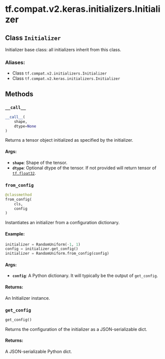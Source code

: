 <div itemscope itemtype="http://developers.google.com/ReferenceObject">
<meta itemprop="name" content="tf.compat.v2.keras.initializers.Initializer" />
<meta itemprop="path" content="Stable" />
<meta itemprop="property" content="__call__"/>
<meta itemprop="property" content="from_config"/>
<meta itemprop="property" content="get_config"/>
</div>

# tf.compat.v2.keras.initializers.Initializer

## Class `Initializer`

Initializer base class: all initializers inherit from this class.



### Aliases:

* Class `tf.compat.v2.initializers.Initializer`
* Class `tf.compat.v2.keras.initializers.Initializer`

<!-- Placeholder for "Used in" -->
  

## Methods

<h3 id="__call__"><code>__call__</code></h3>

``` python
__call__(
    shape,
    dtype=None
)
```

Returns a tensor object initialized as specified by the initializer.


#### Args:


* <b>`shape`</b>: Shape of the tensor.
* <b>`dtype`</b>: Optional dtype of the tensor. If not provided will return tensor
 of <a href="../../../../../tf.md#float32"><code>tf.float32</code></a>.

<h3 id="from_config"><code>from_config</code></h3>

``` python
@classmethod
from_config(
    cls,
    config
)
```

Instantiates an initializer from a configuration dictionary.


#### Example:



```python
initializer = RandomUniform(-1, 1)
config = initializer.get_config()
initializer = RandomUniform.from_config(config)
```

#### Args:


* <b>`config`</b>: A Python dictionary.
  It will typically be the output of `get_config`.


#### Returns:

An Initializer instance.


<h3 id="get_config"><code>get_config</code></h3>

``` python
get_config()
```

Returns the configuration of the initializer as a JSON-serializable dict.


#### Returns:

A JSON-serializable Python dict.




